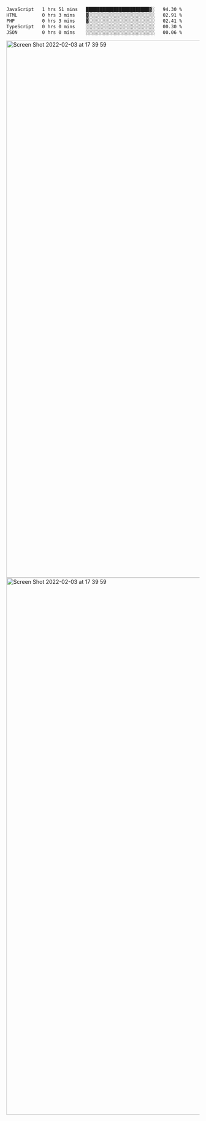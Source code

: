 <!--START_SECTION:waka-->

```txt
JavaScript   1 hrs 51 mins   ███████████████████████▓░   94.30 %
HTML         0 hrs 3 mins    ▓░░░░░░░░░░░░░░░░░░░░░░░░   02.91 %
PHP          0 hrs 3 mins    ▓░░░░░░░░░░░░░░░░░░░░░░░░   02.41 %
TypeScript   0 hrs 0 mins    ░░░░░░░░░░░░░░░░░░░░░░░░░   00.30 %
JSON         0 hrs 0 mins    ░░░░░░░░░░░░░░░░░░░░░░░░░   00.06 %
```

<!--END_SECTION:waka-->

<img width="1400" alt="Screen Shot 2022-02-03 at 17 39 59" src="https://user-images.githubusercontent.com/45716542/152387304-f2b60485-53a6-4f4b-a818-5cefb1b0c0ae.png">
<img width="1400" alt="Screen Shot 2022-02-03 at 17 39 59" src="https://user-images.githubusercontent.com/45716542/152387273-ea5cdf21-2a45-44da-8bef-00c1763b1d42.png">
